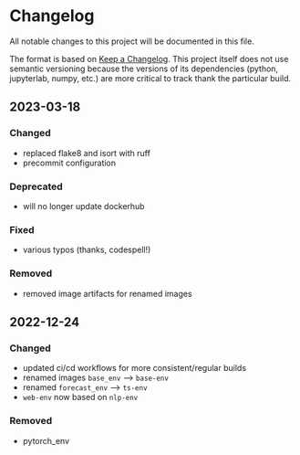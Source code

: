 # Changelog

All notable changes to this project will be documented in this file.

The format is based on [Keep a Changelog](https://keepachangelog.com/en/1.0.0/).
This project itself does not use semantic versioning because the versions
of its dependencies (python, jupyterlab, numpy, etc.) are more critical to track
thank the particular build.

## 2023-03-18

### Changed

- replaced flake8 and isort with ruff
- precommit configuration

### Deprecated

- will no longer update dockerhub

### Fixed

- various typos (thanks, codespell!)

### Removed

- removed image artifacts for renamed images

## 2022-12-24

### Changed

- updated ci/cd workflows for more consistent/regular builds
- renamed images `base_env` --> `base-env`
- renamed `forecast_env` --> `ts-env`
- `web-env` now based on `nlp-env`

### Removed

- pytorch_env
